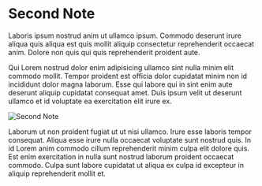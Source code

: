 # Second Note

Laboris ipsum nostrud anim ut ullamco ipsum. Commodo deserunt irure aliqua quis aliqua est quis mollit aliquip consectetur reprehenderit occaecat anim. Dolore non quis qui quis reprehenderit proident aute.

Qui Lorem nostrud dolor enim adipisicing ullamco sint nulla minim elit commodo mollit. Tempor proident est officia dolor cupidatat minim non id incididunt dolor magna laborum. Esse qui labore qui in sint enim aute deserunt aliquip cupidatat consequat amet. Duis ipsum velit ut deserunt ullamco et id voluptate ea exercitation elit irure ex.

![Second Note](https://picsum.photos/1024/480.webp?random=10 "Fake Image")

Laborum ut non proident fugiat ut ut nisi ullamco. Irure esse laboris tempor consequat. Aliqua esse irure nulla occaecat voluptate sunt nostrud quis. In id Lorem anim commodo cillum reprehenderit minim culpa elit dolore quis. Est enim exercitation in nulla sunt nostrud laborum proident occaecat commodo. Culpa sunt labore cupidatat ut aliqua ex culpa id excepteur in aliquip reprehenderit mollit et.
